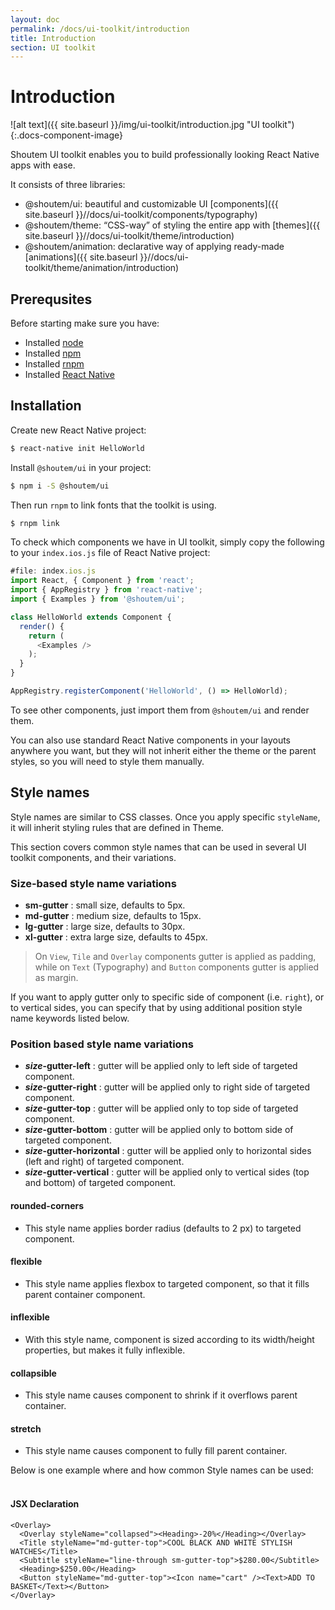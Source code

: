 ```yaml
---
layout: doc
permalink: /docs/ui-toolkit/introduction
title: Introduction
section: UI toolkit
---
```


# Introduction

![alt text]({{ site.baseurl }}/img/ui-toolkit/introduction.jpg "UI toolkit"){:.docs-component-image}

Shoutem UI toolkit enables you to build professionally looking React Native apps with ease.  

It consists of three libraries: 

- @shoutem/ui: beautiful and customizable UI [components]({{ site.baseurl }}//docs/ui-toolkit/components/typography)
- @shoutem/theme: “CSS-way” of styling the entire app with [themes]({{ site.baseurl }}//docs/ui-toolkit/theme/introduction)
- @shoutem/animation: declarative way of applying ready-made [animations]({{ site.baseurl }}//docs/ui-toolkit/theme/animation/introduction) 


## Prerequsites
Before starting make sure you have:

- Installed [node](https://nodejs.org/en/)
- Installed [npm](https://www.npmjs.com/)
- Installed [rnpm](https://github.com/rnpm/rnpm)
- Installed [React Native](https://facebook.github.io/react-native/docs/getting-started.html)

## Installation

Create new React Native project:

```bash
$ react-native init HelloWorld
```

Install `@shoutem/ui` in your project:

```bash
$ npm i -S @shoutem/ui
```
Then run `rnpm` to link fonts that the toolkit is using.

```bash
$ rnpm link
```

To check which components we have in UI toolkit, simply copy the following to your `index.ios.js` file of React Native project:

```JavaScript
#file: index.ios.js
import React, { Component } from 'react';
import { AppRegistry } from 'react-native';
import { Examples } from '@shoutem/ui';

class HelloWorld extends Component {
  render() {
    return (
      <Examples />
    );
  }
}

AppRegistry.registerComponent('HelloWorld', () => HelloWorld);
```

To see other components, just import them from `@shoutem/ui` and render them.

You can also use standard React Native components in your layouts anywhere you want, but they will not inherit either the theme or the parent styles, so you will need to style them manually.

## Style names

Style names are similar to CSS classes. Once you apply specific `styleName`, it will inherit styling rules that are defined in Theme.

This section covers common style names that can be used in several UI toolkit components, and their variations.

### Size-based style name variations
* **sm-gutter** : small size, defaults to 5px.  
* **md-gutter** : medium size, defaults to 15px.  
* **lg-gutter** : large size, defaults to 30px.  
* **xl-gutter** : extra large size, defaults to 45px.  
  
> On `View`, `Tile` and `Overlay` components gutter is applied as padding, while on `Text` (Typography) and `Button` components gutter is applied as margin.    
    
If you want to apply gutter only to specific side of component (i.e. `right`), or to vertical sides, you can specify that by using additional position style name keywords listed below.

### Position based style name variations  
* **_size_-gutter-left** : gutter will be applied only to left side of targeted component.  
* **_size_-gutter-right** : gutter will be applied only to right side of targeted component.  
* **_size_-gutter-top** : gutter will be applied only to top side of targeted component.  
* **_size_-gutter-bottom** : gutter will be applied only to bottom side of targeted component.  
* **_size_-gutter-horizontal** : gutter will be applied only to horizontal sides (left and right) of targeted component.  
* **_size_-gutter-vertical** : gutter will be applied only to vertical sides (top and bottom) of targeted component.  

#### rounded-corners
- This style name applies border radius (defaults to 2 px) to targeted component.  

#### flexible
- This style name applies flexbox to targeted component, so that it fills parent container component.  

#### inflexible
- With this style name, component is sized according to its width/height properties, but makes it fully inflexible.  

#### collapsible
- This style name causes component to shrink if it overflows parent container.  

#### stretch
- This style name causes component to fully fill parent container.  
  
Below is one example where and how common Style names can be used:  
<br />  

#### JSX Declaration
```JSX
<Overlay>
  <Overlay styleName="collapsed"><Heading>-20%</Heading></Overlay>
  <Title styleName="md-gutter-top">COOL BLACK AND WHITE STYLISH WATCHES</Title>
  <Subtitle styleName="line-through sm-gutter-top">$280.00</Subtitle>
  <Heading>$250.00</Heading>
  <Button styleName="md-gutter-top"><Icon name="cart" /><Text>ADD TO BASKET</Text></Button>
</Overlay>
```
